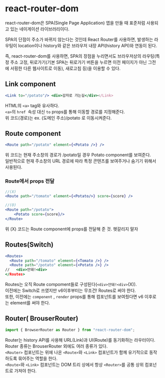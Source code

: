# react-router-dom

react-router-dom은 SPA(Single Page Application) 앱을 만들 때 표준처럼 사용되고 있는 네이게이션 라이브러리이다.

SPA의 단점이 주소가 바뀌지 않는다는 것인데 React Router를 사용하면, 발생하는 라우팅이 location이나 history와 같은 브라우저 내장 API(history API)와 연동이 된다.

즉, react-router-dom를 사용하면, SPA의 장점을 누리면서도 브라우저상의 라우팅(특정 주소 고정, 뒤로가기(기본 SPA는 뒤로가기 버튼을 누르면 이전 페이지가 아닌 그전에 서핑한 다른 웹사이트로 이동), 새로고침 등)을 이용할 수 있다.

## Link component

```jsx
<Link to="/potato"/> <div>감자로 가는길</div></Link>
```

HTML의 `<a>` tag와 유사하다.<br/>
`<a>`의 `href `속성 대신 `to` props를 통해 이동할 경로를 지정해준다.<br/>
위 코드(경로)는 ex. (도메인 주소)/potato 로 이동시켜준다.

## Route component

```jsx
<Route path="/potato" element={<Potato />} />
```

위 코드는 현재 주소창의 경로가 /potato일 경우 Potato component를 보여준다.<br/>
일반적으로 현재 주소창의 URL 경로에 따라 특정 콘텐츠를 보여주거나 숨기기 위해서 사용된다.

### Route에서 props 전달

```jsx
//(X)
<Route path="/tomato" element={<Potato/>} score={score} />

//(O)
<Route path="/potato">
    <Potato score={score}/>
</Route>
```

위 (X) 코드는 Route component에 props를 전달해 준 것. 헷갈리지 말자

## Routes(Switch)

```jsx
<Routes>
  <Route path="/tomato" element={<Tomato />} />
  <Route path="/potato" element={<Potato />} />
//   <div>안돼!<div>
</Routes>
```

Routes는 오직 Route compoment들로 구성된다(`<div>안돼!<div>`(X)).<br/>
이전에는 Switch로 쓰였지만 v6이후부터는 무조건! Routes로 써야 한다.<br/>
또한, 이전에는 `component` , `render` props를 통해 컴포넌트를 보여줬다면 v6 이후로는 element를 써야 한다.<br/>

## Router( BrouserRouter)

```jsx
import { BrowserRouter as Router } from "react-router-dom";
```

Router는 history API를 사용해 URL(Link)과 UI(Route)를 동기화하는 라우터이다.<br/>
Router 종류는 BrouserRouter 외에도 여러 종류가 있다.<br/>
`<Router>` 컴포넌트는 위에 나온 `<Route>`와 `<Link>` 컴포넌트가 함께 유기적으로 동작하도록 묶어주는 역할을 한다.<br/>
`<Route>`와 `<Link>` 컴포넌트는 DOM 트리 상에서 항상 `<Router>`를 공통 상위 컴포넌트로 가져야 한다.
